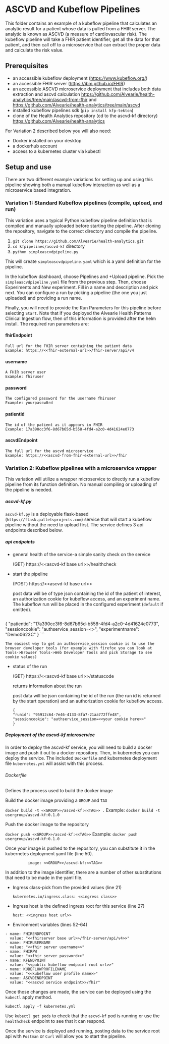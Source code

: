 # ASCVD and Kubeflow Pipelines

This folder contains an example of a kubeflow pipeline that calculates an analytic result
for a patient whose data is pulled from a FHIR server. The analytic is known as ASCVD (a measure of cardiovascular risk).  The kubeflow pipeline will take a FHIR patient identifier, get all the data for that patient, and then call off to a microservice that can extract the proper data and calculate the risk value.

## Prerequisites
- an accessible kubeflow deployment (https://www.kubeflow.org/)
- an accessible FHIR server (https://ibm.github.io/FHIR)
- an accessible ASCVD microservice deployment that includes both
data extraction and ascvd calculation https://github.com/Alvearie/health-analytics/tree/main/ascvd-from-fhir and https://github.com/Alvearie/health-analytics/tree/main/ascvd
- installed kubeflow pipelines sdk (`pip install kfp-tekton`)
- clone of the Health Analytics repository (cd to the ascvd-kf directory)
    https://github.com/Alvearie/health-analytics

For Variation 2 described below you will also need:
- Docker installed on your desktop
- a dockerhub account
- access to a kubernetes cluster via kubectl



## Setup and use

There are two different example variations for setting up and using this pipeline showing both a manual kubeflow interaction as well as a microservice based integration.

### Variation 1: Standard Kubeflow pipelines (compile, upload, and run)

This variation uses a typical Python kubeflow pipeline definition that is compiled and manually uploaded before starting the pipeline. After cloning the repository, navigate to the correct directory and compile the pipeline.

1. `git clone https://github.com/Alvearie/health-analytics.git`
1. `cd kfpipelines/ascvd-kf` directory
1. `python simpleascvdpipeline.py`

This will create `simpleascvdpipeline.yaml` which is a yaml definition for the pipeline.

In the kubeflow dashboard, choose Pipelines and +Upload pipeline.  Pick the `simpleascvdpipeline.yaml` file from the previous step.  Then, choose Experiments and New experiment.  Fill in a name and description and pick next.  You can configure a run by picking a pipeline (the one you just uploaded) and providing a run name.

Finally, you will need to provide the Run Parameters for this pipeline before selecting `Start`.  Note that if you deployed the Alvearie Health Patterns Clinical Ingestion flow, then of this information is provided after the helm install. The required run parameters are:

#### fhirEndpoint
    Full url for the FHIR server containing the patient data
    Example: https://<<fhir-external-url>>/fhir-server/api/v4

#### username
    A FHIR server user
    Example: fhiruser

#### password
    The configured password for the username fhiruser
    Example: yourpassw0rd

#### patientid
    The id of the patient as it appears in FHIR
    Example: 17a390cc3f6-8d67b65d-b558-4fd4-a2c0-4d41624e0773

#### ascvdEndpoint
    The full url for the ascvd microservice
    Example: https://<<ascvd-from-fhir-external-url>>/fhir


### Variation 2: Kubeflow pipelines with a microservice wrapper

This variation will utilize a wrapper microservice to directly run a kubeflow pipeline from its function definition.  No manual compiling or uploading of the pipeline is needed.



##### ascvd-kf.py

`ascvd-kf.py` is a deployable flask-based (`https://flask.palletsprojects.com`) service that will start a kubeflow pipeline without the need to upload first.  The service defines 3 api endpoints described below.

##### api endpoints

- general health of the service-a simple sanity check on the service

    (GET)  https://\<\<ascvd-kf base url\>\>/healthcheck

- start the pipeline

    (POST)  https://\<\<ascvd-kf base url\>\>

    post data will be of type json containing the id of the patient of interest, an authorization cookie for kubeflow access, and an experiment name.  The kubeflow run will be placed in the configured experiment (`default` if omitted).  

    ```
{
    "patientid": "17a390cc3f6-8d67b65d-b558-4fd4-a2c0-4d41624e0773",
    "sessioncookie": "authservice_session=<<your cookie here>>",
    "experimentname": "Demo0623C"
}
    ```

    The easiest way to get an authservice_session cookie is to use the browser developer tools (for example with firefox you can look at Tools->Browser Tools->Web Developer Tools and pick Storage to see cookie values)

- status of the run

    (GET)  https://\<\<ascvd-kf base url\>\>/statuscode

    returns information about the run

    post data will be json containing the id of the run (the run id is returned by the start operation) and an authorization cookie for kubeflow access.

    ```
  {
    "runid": "95912c64-7e46-4133-8fa7-21aa772ffe48",
    "sessioncookie": "authservice_session=<<your cookie here>>"
  }
    ```

##### Deployment of the ascvd-kf microservice
In order to deploy the ascvd-kf service, you will need to build a docker image and push it out to a docker repository.  Then, in kubernetes you can deploy the service.  The included `Dockerfile` and kubernetes deployment file `kubernetes.yml` will assist with this process.

###### Dockerfile
Defines the process used to build the docker image

Build the docker image providing a `GROUP` and `TAG`

`docker build -t <<GROUP>>/ascvd-kf:<<TAG>> .`
    Example: `docker build -t usergroup/ascvd-kf:0.1.0`

Push the docker image to the repository

`docker push <<GROUP>>/ascvd-kf:<<TAG>>`
    Example: `docker push usergroup/ascvd-kf:0.1.0`

Once your image is pushed to the repository, you can substitute it in the kubernetes deployment yaml file (line 50).

`          image: <<GROUP>>/ascvd-kf:<<TAG>>`

In addition to the image identifier, there are a number of other substitutions that need to be made in the yaml file.

- Ingress class-pick from the provided values (line 21)

    `kubernetes.io/ingress.class: <<ingress class>>`

- Ingress host is the defined ingress root for this service (line 27)

    `host: <<ingress host url>>`

- Environment variables (lines 52-64)

```
- name: FHIRENDPOINT
  value: "<<fhirserver base url>>/fhir-server/api/v4>>"
- name: FHIRUSERNAME
  value: "<<fhir server username>>"
- name: FHIRPW
  value: "<<fhir server password>>"
- name: KFENDPOINT
  value: "<<public kubeflow endpoint root url>>"
- name: KUBEFLOWPROFILENAME
  value: "<<kubeflow user profile name>>"
- name: ASCVDENDPOINT
  value: "<<ascvd service endpoint>>/fhir"
```

Once those changes are made, the service can be deployed using the `kubectl` apply method.

`kubectl apply -f kubernetes.yml`

Use `kubectl get pods` to check that the `ascvd-kf` pod is running or use the `healthcheck` endpoint to see that it can respond.

Once the service is deployed and running, posting data to the service root api with `Postman` or `Curl` will allow you to start the pipeline.
